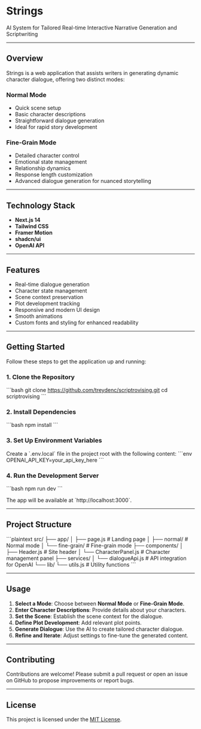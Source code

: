 
# **Strings**

AI System for Tailored Real-time Interactive Narrative Generation and Scriptwriting

---

## **Overview**

Strings is a web application that assists writers in generating dynamic character dialogue, offering two distinct modes:

### **Normal Mode**
- Quick scene setup
- Basic character descriptions
- Straightforward dialogue generation
- Ideal for rapid story development

### **Fine-Grain Mode**
- Detailed character control
- Emotional state management
- Relationship dynamics
- Response length customization
- Advanced dialogue generation for nuanced storytelling

---

## **Technology Stack**
- **Next.js 14**
- **Tailwind CSS**
- **Framer Motion**
- **shadcn/ui**
- **OpenAI API**

---

## **Features**
- Real-time dialogue generation
- Character state management
- Scene context preservation
- Plot development tracking
- Responsive and modern UI design
- Smooth animations
- Custom fonts and styling for enhanced readability

---

## **Getting Started**

Follow these steps to get the application up and running:

### **1. Clone the Repository**
\`\`\`bash
git clone https://github.com/treydenc/scriptrovising.git
cd scriptrovising
\`\`\`

### **2. Install Dependencies**
\`\`\`bash
npm install
\`\`\`

### **3. Set Up Environment Variables**
Create a \`.env.local\` file in the project root with the following content:
\`\`\`env
OPENAI_API_KEY=your_api_key_here
\`\`\`

### **4. Run the Development Server**
\`\`\`bash
npm run dev
\`\`\`

The app will be available at \`http://localhost:3000\`.

---

## **Project Structure**
\`\`\`plaintext
src/
├── app/
│   ├── page.js          # Landing page
│   ├── normal/          # Normal mode
│   └── fine-grain/      # Fine-grain mode
├── components/
│   ├── Header.js        # Site header
│   └── CharacterPanel.js # Character management panel
├── services/
│   └── dialogueApi.js   # API integration for OpenAI
└── lib/
    └── utils.js         # Utility functions
\`\`\`

---

## **Usage**

1. **Select a Mode**: Choose between **Normal Mode** or **Fine-Grain Mode**.
2. **Enter Character Descriptions**: Provide details about your characters.
3. **Set the Scene**: Establish the scene context for the dialogue.
4. **Define Plot Development**: Add relevant plot points.
5. **Generate Dialogue**: Use the AI to create tailored character dialogue.
6. **Refine and Iterate**: Adjust settings to fine-tune the generated content.

---

## **Contributing**
Contributions are welcome! Please submit a pull request or open an issue on GitHub to propose improvements or report bugs.

---

## **License**
This project is licensed under the [MIT License](LICENSE).
